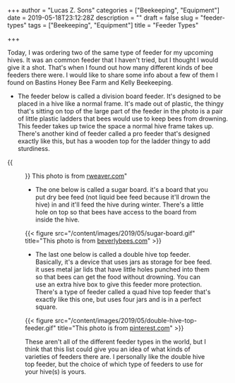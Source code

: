 +++
author = "Lucas Z. Sons"
categories = ["Beekeeping", "Equipment"]
date = 2019-05-18T23:12:28Z
description = ""
draft = false
slug = "feeder-types"
tags = ["Beekeeping", "Equipment"]
title = "Feeder Types"

+++

Today, I was ordering two of the same type of feeder for my upcoming hives. It was an common feeder that I haven't tried, but I thought I would give it a shot. That's when I found out how many different kinds of bee feeders there were. I would like to share some info about a few of them I found on Bastins Honey Bee Farm and Kelly Beekeeping.

* The feeder below is called a division board feeder. It's designed to be placed in a hive like a normal frame. It's made out of plastic, the thingy that's sitting on top of the large part of the feeder in the photo is a pair of little plastic ladders that bees would use to keep bees from drowning. This feeder takes up twice the space a normal hive frame takes up. There's another kind of feeder called a pro feeder that's designed exactly like this, but has a wooden top for the ladder thingy to add sturdiness.

{{<figure src="/content/images/2019/05/division-board-feeder.gif" >}}
This photo is from <a href="http://www.rweaver.com/product_info.php?products_id=75">rweaver.com</a>"

* The one below is called a sugar board. it's a board that you put dry bee feed (not liquid bee feed because it'll drown the hive) in and it'll feed the hive during winter. There's a little hole on top so that bees have access to the board from inside the hive.

{{< figure src="/content/images/2019/05/sugar-board.gif" title="This photo is from <a href="http://www.beverlybees.com/installing-the-candy-board-for-winter-feeding/">beverlybees.com</a>" >}}

* The last one below is called a double hive top feeder. Basically, it's a device that uses jars as storage for bee feed. it uses metal jar lids that have little holes punched into them so that bees can get the food without drowning. You can use an extra hive box to give this feeder more protection. There's a type of feeder called a quad hive top feeder that's exactly like this one, but uses four jars and is in a perfect square.

{{< figure src="/content/images/2019/05/double-hive-top-feeder.gif" title="This photo is from <a href="https://www.pinterest.com/pin/99642210480469266/">pinterest.com</a>" >}}

These aren't all of the different feeder types in the world, but I think that this list could give you an idea of what kinds of varieties of feeders there are. I personally like the double hive top feeder, but the choice of which type of feeders to use for your hive(s) is yours.


